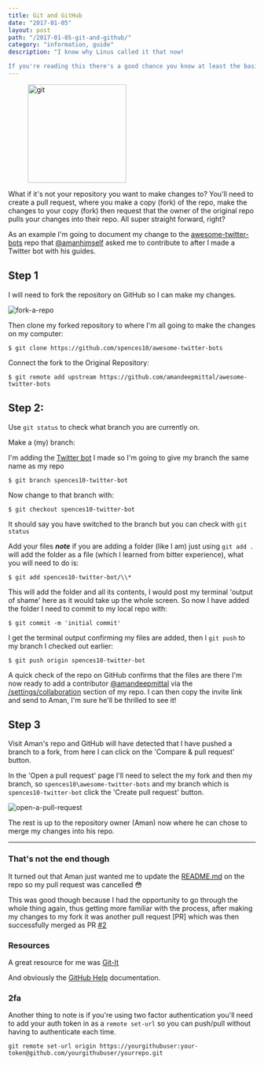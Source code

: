```yaml
---
title: Git and GitHub
date: "2017-01-05"
layout: post
path: "/2017-01-05-git-and-github/"
category: "information, guide"
description: "I know why Linus called it that now!

If you're reading this there's a good chance you know at least the basics of Git but if like me and you are the only person making changes to your repos then there's a good chance that you just use `git push origin master` to move your changes from your local machine to GitHub, this is not best practice."
---
```


<figure class="floatRight">
	<img style="height: 200px;" src="/articles/2017-01-05-git-and-github/git-logo.jpg" alt="git">
	<!--<figcaption></figcaption>-->
</figure>

What if it's not your repository you want to make changes to? You'll need to create a pull request, where you make a copy (fork) of the repo, make the changes to your copy (fork) then request that the owner of the original repo pulls your changes into their repo. All super straight forward, right?

As an example I'm going to document my change to the [awesome-twitter-bots](https://github.com/spences10/awesome-twitter-bots) repo that [@amanhimself](https://twitter.com/amanhimself) asked me to contribute to after I made a Twitter bot with his guides.

## Step 1

I will need to fork the repository on GitHub so I can make my changes.

![fork-a-repo](/articles/2017-01-05-git-and-github/fork-a-repo.png)

Then clone my forked repository to where I'm all going to make the changes on my computer:

```
$ git clone https://github.com/spences10/awesome-twitter-bots
```

Connect the fork to the Original Repository:

```
$ git remote add upstream https://github.com/amandeepmittal/awesome-twitter-bots
```

## Step 2:

Use `git status` to check what branch you are currently on.

Make a (my) branch:

I'm adding the [Twitter bot](https://spences10.github.io/2017/01/04/twitter-mctwitbot.html) I made so I'm going to give my branch the same name as my repo

```
$ git branch spences10-twitter-bot
```

Now change to that branch with:

```
$ git checkout spences10-twitter-bot
```

It should say you have switched to the branch but you can check with `git status`

Add your files ***note*** if you are adding a folder (like I am) just using `git add . ` will add the folder as a file (which I learned from bitter experience), what you will need to do is:

```
$ git add spences10-twitter-bot/\\*
```

This will add the folder and all its contents, I would post my terminal 'output of shame' here as it would take up the whole screen. So now I have added the folder I need to commit to my local repo with:

```
$ git commit -m 'initial commit'
```

I get the terminal output confirming my files are added, then I `git push` to my branch I checked out earlier:

```
$ git push origin spences10-twitter-bot
```

A quick check of the repo on GitHub confirms that the files are there I'm now ready to add a contributor [@amandeepmittal](https://github.com/amandeepmittal) via the [/settings/collaboration](https://github.com/spences10/awesome-twitter-bots/settings/collaboration) section of my repo. I can then copy the invite link and send to Aman, I'm sure he'll be thrilled to see it!

## Step 3

Visit Aman's repo and GitHub will have detected that I have pushed a branch to a fork, from here I can click on the 'Compare & pull request' button.

In the 'Open a pull request' page I'll need to select the my fork and then my branch, so `spences10\awesome-twitter-bots` and my branch which is `spences10-twitter-bot` click the 'Create pull request' button.

![open-a-pull-request](/articles/2017-01-05-git-and-github/open-a-pull-request.png)

The rest is up to the repository owner (Aman) now where he can chose to merge my changes into his repo.

---

### That's not the end though

It turned out that Aman just wanted me to update the [README.md](https://github.com/amandeepmittal/awesome-twitter-bots/blob/master/README.md) on the repo so my pull request was cancelled :flushed:

This was good though because I had the opportunity to go through the whole thing again, thus getting more familiar with the process, after making my changes to my fork it was another pull request [PR] which was then successfully merged as PR [#2](https://github.com/amandeepmittal/awesome-twitter-bots/pull/2)

### Resources

A great resource for me was [Git-It](http://jlord.us/git-it/index.html)

And obviously the [GitHub Help](https://help.github.com/) documentation.

### 2fa

Another thing to note is if you're using two factor authentication you'll need to add your auth token in as a `remote set-url` so you can push/pull without having to authenticate each time.

`git remote set-url origin https://yourgithubuser:your-token@github.com/yourgithubuser/yourrepo.git`

